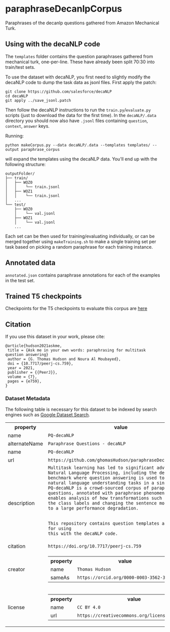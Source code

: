 # paraphraseDecanlpCorpus
Paraphrases of the decanlp questions gathered from Amazon Mechanical Turk.

## Using with the decaNLP code
The `templates` folder contains the question paraphrases gathered from mechanical turk, one-per-line. These have already been split 70:30 into train/test sets.

To use the dataset with decaNLP, you first need to slightly modify the decaNLP code to dump the task data as jsonl files. First apply the patch:
```
git clone https://github.com/salesforce/decaNLP
cd decaNLP
git apply ../save_jsonl.patch 
```

Then follow the decaNLP instructions to run the `train.py`/`evaluate.py` scripts (just to download the data for the first time). In the `decaNLP/.data` directory you should now also have `.jsonl` files containing `question`, `context`, `answer` keys.

Running:
```
python makeCorpus.py --data decaNLP/.data --templates templates/ --output paraphrase_corpus
```
will expand the templates using the decaNLP data. You'll end up with the following structure:
```
outputFolder/
├── train/
│   ├── WOZ0
│   │    └── train.jsonl
│   ├── WOZ1
│   │    └── train.jsonl
│   ...
└── test/
    ├── WOZ0
    │    └── val.jsonl
    ├── WOZ1
    │    └── val.jsonl
    ...
```
Each set can be then used for training/evaluating individually, or can be merged together using `makeTraining.sh` to make a single training set per task based on picking a random paraphrase for each training instance.

## Annotated data

`annotated.json` contains paraphrase annotations for each of the examples in the test set.

## Trained T5 checkpoints

Checkpoints for the T5 checkpoints to evaluate this corpus are [here](https://drive.google.com/drive/folders/1RbIrGzfj0LUQ_qGCEVsyUyIf3y3pB3y6?usp=sharing)

## Citation
If you use this dataset in your work, please cite:
```
@article{hudson2021askme,
 title = {Ask me in your own words: paraphrasing for multitask question answering}
 author = {G. Thomas Hudson and Noura Al Moubayed},
 doi = {10.7717/peerj-cs.759},
 year = 2021,
 publisher = {{PeerJ}},
 volume = {7},
 pages = {e759},
} 
```

### Dataset Metadata
The following table is necessary for this dataset to be indexed by search
engines such as <a href="https://g.co/datasetsearch">Google Dataset Search</a>.
<div itemscope itemtype="http://schema.org/Dataset">
<table>
  <tr>
    <th>property</th>
    <th>value</th>
  </tr>
  <tr>
    <td>name</td>
    <td><code itemprop="name">PQ-decaNLP</code></td>
  </tr>
  <tr>
    <td>alternateName</td>
    <td><code itemprop="alternateName">Paraphrase Questions - decaNLP</code></td>
  </tr>
  <tr>
    <td>name</td>
    <td><code itemprop="name">PQ-decaNLP</code></td>
  </tr>
  <tr>
    <td>url</td>
    <td><code itemprop="url">https://github.com/ghomasHudson/paraphraseDecanlpCorpus</code></td>
  </tr>
  <tr>
    <td>description</td>
    <td><code itemprop="description">Multitask learning has led to significant advances in Natural Language Processing, including the decaNLP benchmark where question answering is used to frame 10 natural language understanding tasks in a single model. PQ-decaNLP is a crowd-sourced corpus of paraphrased questions, annotated with paraphrase phenomena. This enables analysis of how transformations such as swapping the class labels and changing the sentence modality lead to a large performance degradation.
      
This repository contains question templates and scripts for using this with the decaNLP code.</code></td>
  </tr>
  <tr>
    <td>citation</td>
    <td><code itemprop="citation">https://doi.org/10.7717/peerj-cs.759</code></td>
  </tr>
    
  <tr>
    <td>creator</td>
    <td>
      <div itemscope itemtype="http://schema.org/Person" itemprop="creator">
        <table>
          <tr>
            <th>property</th>
            <th>value</th>
          </tr>
          <tr>
            <td>name</td>
            <td><code itemprop="name">Thomas Hudson</code></td>
          </tr>
          <tr>
            <td>sameAs</td>
            <td><code itemprop="sameAs">https://orcid.org/0000-0003-3562-3593</code></td>
          </tr>
        </table>
      </div>
    </td>
  </tr>

  <tr>
    <td>license</td>
    <td>
      <div itemscope itemtype="http://schema.org/CreativeWork" itemprop="license">
        <table>
          <tr>
            <th>property</th>
            <th>value</th>
          </tr>
          <tr>
            <td>name</td>
            <td><code itemprop="name">CC BY 4.0</code></td>
          </tr>
          <tr>
            <td>url</td>
            <td><code itemprop="url">https://creativecommons.org/licenses/by/4.0/</code></td>
          </tr>
        </table>
      </div>
    </td>
  </tr>
</table>
</div>

